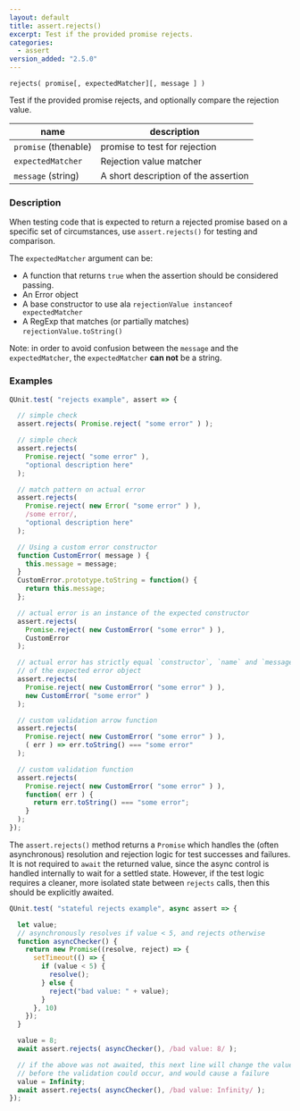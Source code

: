 ```yaml
---
layout: default
title: assert.rejects()
excerpt: Test if the provided promise rejects.
categories:
  - assert
version_added: "2.5.0"
---
```


`rejects( promise[, expectedMatcher][, message ] )`

Test if the provided promise rejects, and optionally compare the rejection value.

| name | description |
|------|-------------|
| `promise` (thenable) | promise to test for rejection |
| `expectedMatcher` | Rejection value matcher |
| `message` (string) | A short description of the assertion |


### Description

When testing code that is expected to return a rejected promise based on a
specific set of circumstances, use `assert.rejects()` for testing and
comparison.

The `expectedMatcher` argument can be:

* A function that returns `true` when the assertion should be considered passing.
* An Error object
* A base constructor to use ala `rejectionValue instanceof expectedMatcher`
* A RegExp that matches (or partially matches) `rejectionValue.toString()`

Note: in order to avoid confusion between the `message` and the `expectedMatcher`, the `expectedMatcher` **can not** be a string.

### Examples

```js
QUnit.test( "rejects example", assert => {

  // simple check
  assert.rejects( Promise.reject( "some error" ) );

  // simple check
  assert.rejects(
    Promise.reject( "some error" ),
    "optional description here"
  );

  // match pattern on actual error
  assert.rejects(
    Promise.reject( new Error( "some error" ) ),
    /some error/,
    "optional description here"
  );

  // Using a custom error constructor
  function CustomError( message ) {
    this.message = message;
  }
  CustomError.prototype.toString = function() {
    return this.message;
  };

  // actual error is an instance of the expected constructor
  assert.rejects(
    Promise.reject( new CustomError( "some error" ) ),
    CustomError
  );

  // actual error has strictly equal `constructor`, `name` and `message` properties
  // of the expected error object
  assert.rejects(
    Promise.reject( new CustomError( "some error" ) ),
    new CustomError( "some error" )
  );

  // custom validation arrow function
  assert.rejects(
    Promise.reject( new CustomError( "some error" ) ),
    ( err ) => err.toString() === "some error"
  );

  // custom validation function
  assert.rejects(
    Promise.reject( new CustomError( "some error" ) ),
    function( err ) {
      return err.toString() === "some error";
    }
  );
});
```

The `assert.rejects()` method returns a `Promise` which handles the (often asynchronous) resolution and rejection logic for test successes and failures. It is not required to `await` the returned value, since the async control is handled internally to wait for a settled state. However, if the test logic requires a cleaner, more isolated state between `rejects` calls, then this should be explicitly awaited.

```js
QUnit.test( "stateful rejects example", async assert => {

  let value;
  // asynchronously resolves if value < 5, and rejects otherwise
  function asyncChecker() {
    return new Promise((resolve, reject) => {
      setTimeout(() => {
        if (value < 5) {
          resolve();
        } else {
          reject("bad value: " + value);
        }
      }, 10)
    });
  }

  value = 8;
  await assert.rejects( asyncChecker(), /bad value: 8/ );

  // if the above was not awaited, this next line will change the value
  // before the validation could occur, and would cause a failure
  value = Infinity;
  await assert.rejects( asyncChecker(), /bad value: Infinity/ );
});
```
